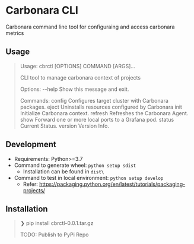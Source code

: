 # Carbonara CLI

Carbonara command line tool for configuraing and access carbonara metrics

## Usage
> Usage: cbrctl [OPTIONS] COMMAND [ARGS]...
>  
>   CLI tool to manage carbonara context of projects
>  
> Options:
>   --help  Show this message and exit.
>  
> Commands:
>   config   Configures target cluster with Carbonara packages.
>   eject    Uninstalls resources configured by Carbonara
>   init     Initialize Carbonara context.
>   refresh  Refreshes the Carbonara Agent.
>   show     Forward one or more local ports to a Grafana pod.
>   status   Current Status.
>   version  Version Info.

## Development
* Requirements: Python>=3.7
* Command to generate wheel: `python setup sdist`
    * Installation can be found in `dist\`
* Command to test in local environment: `python setup develop`
    * Refer: https://packaging.python.org/en/latest/tutorials/packaging-projects/

## Installation
> ❯ pip install cbrctl-0.0.1.tar.gz
>
> TODO: Publish to PyPi Repo